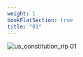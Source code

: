 ```yaml
---
weight: 1
bookFlatSection: true
title: "01"
---
```


![us_constitution_rip 01 ](../../jpg/scan0044_01.jpg)

